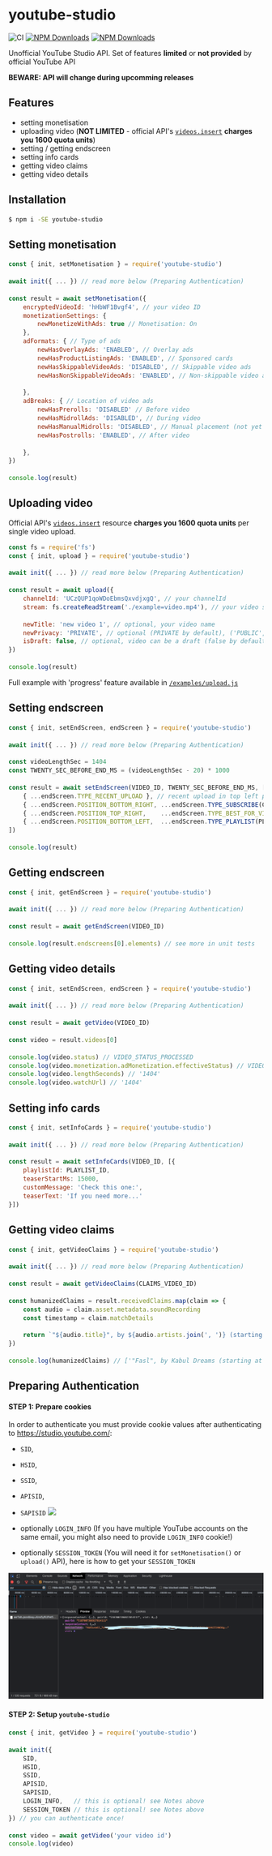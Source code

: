 # youtube-studio
![CI](https://github.com/adasq/youtube-studio/workflows/CI/badge.svg)
[![NPM Downloads](https://img.shields.io/npm/dm/youtube-studio.svg?style=flat)](https://www.npmjs.org/package/youtube-studio)
[![NPM Downloads](https://img.shields.io/npm/dt/youtube-studio.svg?style=flat)](https://www.npmjs.org/package/youtube-studio)


Unofficial YouTube Studio API.
Set of features **limited** or **not provided** by official YouTube API

**BEWARE: API will change during upcomming releases**

## Features
- setting monetisation
- uploading video (**NOT LIMITED** - official API's [`videos.insert`](https://developers.google.com/youtube/v3/determine_quota_cost) **charges you 1600 quota units**)
- setting / getting endscreen
- setting info cards
- getting video claims
- getting video details

## Installation

```sh
$ npm i -SE youtube-studio
```

## Setting monetisation

```js
const { init, setMonetisation } = require('youtube-studio')

await init({ ... }) // read more below (Preparing Authentication)

const result = await setMonetisation({
    encryptedVideoId: 'hHbWF1Bvgf4', // your video ID
    monetizationSettings: {
        newMonetizeWithAds: true // Monetisation: On
    },
    adFormats: { // Type of ads
        newHasOverlayAds: 'ENABLED', // Overlay ads
        newHasProductListingAds: 'ENABLED', // Sponsored cards
        newHasSkippableVideoAds: 'DISABLED', // Skippable video ads
        newHasNonSkippableVideoAds: 'ENABLED', // Non-skippable video ads
        
    },
    adBreaks: { // Location of video ads
        newHasPrerolls: 'DISABLED' // Before video
        newHasMidrollAds: 'DISABLED', // During video
        newHasManualMidrolls: 'DISABLED', // Manual placement (not yet provided)
        newHasPostrolls: 'ENABLED', // After video
        
    },
})

console.log(result)
```

## Uploading video

Official API's [`videos.insert`](https://developers.google.com/youtube/v3/determine_quota_cost) resource **charges you 1600 quota units** per single video upload.

```js
const fs = require('fs')
const { init, upload } = require('youtube-studio')

await init({ ... }) // read more below (Preparing Authentication)

const result = await upload({
    channelId: 'UCzQUP1qoWDoEbmsQxvdjxgQ', // your channelId
    stream: fs.createReadStream('./example=video.mp4'), // your video stream

    newTitle: 'new video 1', // optional, your video name
    newPrivacy: 'PRIVATE', // optional (PRIVATE by default), ('PUBLIC', 'UNLISTED', 'PRIVATE' options available)
    isDraft: false, // optional, video can be a draft (false by default)
})

console.log(result)
```

Full example with 'progress' feature available in [`/examples/upload.js`](https://github.com/adasq/youtube-studio/blob/master/examples/upload.js)

## Setting endscreen

```js
const { init, setEndScreen, endScreen } = require('youtube-studio')

await init({ ... }) // read more below (Preparing Authentication)

const videoLengthSec = 1404
const TWENTY_SEC_BEFORE_END_MS = (videoLengthSec - 20) * 1000

const result = await setEndScreen(VIDEO_ID, TWENTY_SEC_BEFORE_END_MS, [
    { ...endScreen.TYPE_RECENT_UPLOAD }, // recent upload in top left position
    { ...endScreen.POSITION_BOTTOM_RIGHT, ...endScreen.TYPE_SUBSCRIBE(CHANNEL_ID) }, // subscribe button
    { ...endScreen.POSITION_TOP_RIGHT,    ...endScreen.TYPE_BEST_FOR_VIEWERS,      ...endScreen.DELAY(500) }, // best for viewers delayed with 0.5 sec
    { ...endScreen.POSITION_BOTTOM_LEFT,  ...endScreen.TYPE_PLAYLIST(PLAYLIST_ID), ...endScreen.DELAY(1000) } // playlist delayed with 1 sec
])
    
console.log(result)
```

## Getting endscreen

```js
const { init, getEndScreen } = require('youtube-studio')

await init({ ... }) // read more below (Preparing Authentication)

const result = await getEndScreen(VIDEO_ID)
    
console.log(result.endscreens[0].elements) // see more in unit tests
```

## Getting video details

```js
const { init, setEndScreen, endScreen } = require('youtube-studio')

await init({ ... }) // read more below (Preparing Authentication)

const result = await getVideo(VIDEO_ID)

const video = result.videos[0]

console.log(video.status) // VIDEO_STATUS_PROCESSED
console.log(video.monetization.adMonetization.effectiveStatus) // VIDEO_MONETIZING_STATUS_MONETIZING_WITH_LIMITED_ADS
console.log(video.lengthSeconds) // '1404'
console.log(video.watchUrl) // '1404'
```

## Setting info cards

```js
const { init, setInfoCards } = require('youtube-studio')

await init({ ... }) // read more below (Preparing Authentication)

const result = await setInfoCards(VIDEO_ID, [{
    playlistId: PLAYLIST_ID,
    teaserStartMs: 15000,
    customMessage: 'Check this one:',
    teaserText: 'If you need more...'
}])
```

## Getting video claims

```js
const { init, getVideoClaims } = require('youtube-studio')

await init({ ... }) // read more below (Preparing Authentication)

const result = await getVideoClaims(CLAIMS_VIDEO_ID)
            
const humanizedClaims = result.receivedClaims.map(claim => {
    const audio = claim.asset.metadata.soundRecording
    const timestamp = claim.matchDetails
    
    return `"${audio.title}", by ${audio.artists.join(', ')} (starting at ${timestamp.longestMatchStartTimeSeconds} sec.)`
})

console.log(humanizedClaims) // ['"Fasl", by Kabul Dreams (starting at 2771 sec.)', ...]
```

## Preparing Authentication

#### STEP 1: Prepare cookies

In order to authenticate you must provide cookie values after authenticating to https://studio.youtube.com/:
- `SID`, 
- `HSID`,
- `SSID`,
- `APISID`,
- `SAPISID`
![](docs/images/cookies.jpg)

- optionally `LOGIN_INFO` (If you have multiple YouTube accounts on the same email, you might also need to provide `LOGIN_INFO` cookie!)
- optionally `SESSION_TOKEN` (You will need it for `setMonetisation()` or `upload()` API), here is how to get your `SESSION_TOKEN`

![](docs/images/sessionToken.png)

#### STEP 2: Setup `youtube-studio`

```js
const { init, getVideo } = require('youtube-studio')

await init({
    SID,
    HSID,
    SSID,
    APISID,
    SAPISID,
    LOGIN_INFO,   // this is optional! see Notes above
    SESSION_TOKEN // this is optional! see Notes above
}) // you can authenticate once!
        
const video = await getVideo('your video id')
console.log(video)
```
